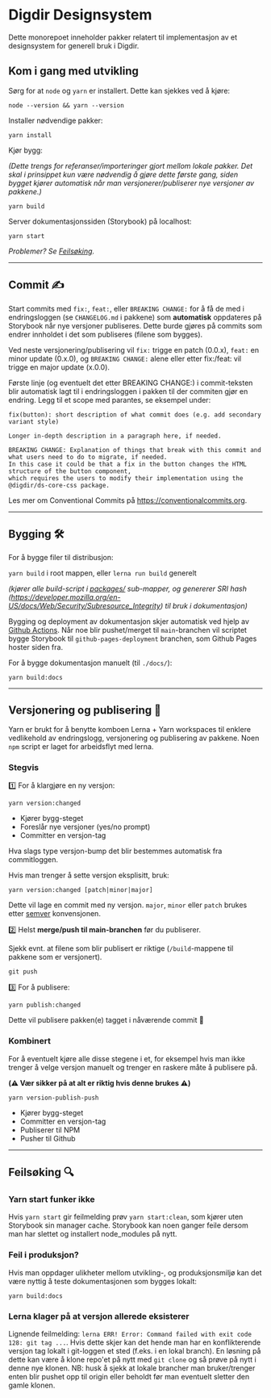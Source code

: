 # Digdir Designsystem

Dette monorepoet inneholder pakker relatert til implementasjon av et designsystem for generell bruk i Digdir.

## Kom i gang med utvikling

Sørg for at `node` og `yarn` er installert. Dette kan sjekkes ved å kjøre:

`node --version && yarn --version`

Installer nødvendige pakker:

`yarn install`

Kjør bygg:

_(Dette trengs for referanser/importeringer gjort mellom lokale pakker. Det skal i prinsippet kun være nødvendig å gjøre dette første gang, siden bygget kjører automatisk når man versjonerer/publiserer nye versjoner av pakkene.)_

`yarn build`

Server dokumentasjonssiden (Storybook) på localhost:

`yarn start`

_Problemer? Se [Feilsøking](#feilsøking-🔍)._

---

## Commit ✍️

Start commits med `fix:`, `feat:`, eller `BREAKING CHANGE:` for å få de med i endringsloggen (se `CHANGELOG.md` i pakkene) som **automatisk** oppdateres på Storybook når nye versjoner publiseres. Dette burde gjøres på commits som endrer innholdet i det som publiseres (filene som bygges).

Ved neste versjonering/publisering vil `fix:` trigge en patch (0.0.x), `feat:` en minor update (0.x.0), og `BREAKING CHANGE:` alene eller etter fix:/feat: vil trigge en major update (x.0.0).

Første linje (og eventuelt det etter BREAKING CHANGE:) i commit-teksten blir automatisk lagt til i endringsloggen i pakken til der commiten gjør en endring. Legg til et scope med parantes, se eksempel under:

```
fix(button): short description of what commit does (e.g. add secondary variant style)

Longer in-depth description in a paragraph here, if needed.

BREAKING CHANGE: Explanation of things that break with this commit and what users need to do to migrate, if needed.
In this case it could be that a fix in the button changes the HTML structure of the button component, 
which requires the users to modify their implementation using the @digdir/ds-core-css package.
```

Les mer om Conventional Commits på https://conventionalcommits.org.

---

## Bygging 🛠

For å bygge filer til distribusjon:

`yarn build` i root mappen, eller `lerna run build` generelt

_(kjører alle build-script i [packages/](packages/) sub-mapper, og genererer SRI hash (https://developer.mozilla.org/en-US/docs/Web/Security/Subresource_Integrity) til bruk i dokumentasjon)_

Bygging og deployment av dokumentasjon skjer automatisk ved hjelp av [Github Actions](.github/workflows/deploy-storybook.yml).
Når noe blir pushet/merget til `main`-branchen vil scriptet bygge Storybook til `github-pages-deployment` branchen, som Github Pages hoster siden fra.

For å bygge dokumentasjon manuelt (til `./docs/`):

`yarn build:docs`

---


## Versjonering og publisering 🚀

Yarn er brukt for å benytte komboen Lerna + Yarn workspaces til enklere vedlikehold av endringslogg, versjonering og publisering av pakkene. Noen `npm` script er laget for arbeidsflyt med lerna.
### Stegvis

1️⃣ For å klargjøre en ny versjon:

`yarn version:changed`

- Kjører bygg-steget
- Foreslår nye versjoner (yes/no prompt)
- Committer en versjon-tag

Hva slags type versjon-bump det blir bestemmes automatisk fra commitloggen.

Hvis man trenger å sette versjon eksplisitt, bruk:

`yarn version:changed [patch|minor|major]`

Dette vil lage en commit med ny versjon. `major`, `minor` eller `patch` brukes etter [semver](https://semver.org/) konvensjonen.

2️⃣ Helst **merge/push til main-branchen** før du publiserer.

Sjekk evnt. at filene som blir publisert er riktige (`/build`-mappene til pakkene som er versjonert).

`git push`

3️⃣ For å publisere:

`yarn publish:changed`

Dette vil publisere pakken(e) tagget i nåværende commit 🚀

### Kombinert

For å eventuelt kjøre alle disse stegene i et, for eksempel hvis man ikke trenger å velge versjon manuelt og trenger en raskere måte å publisere på.

**(⚠️ Vær sikker på at alt er riktig hvis denne brukes ⚠️)**

`yarn version-publish-push`

- Kjører bygg-steget
- Committer en versjon-tag
- Publiserer til NPM
- Pusher til Github

---

## Feilsøking 🔍

### Yarn start funker ikke

Hvis `yarn start` gir feilmelding prøv `yarn start:clean`, som kjører uten Storybook sin manager cache. Storybook kan noen ganger feile dersom man har slettet og installert node_modules på nytt.
### Feil i produksjon?

Hvis man oppdager ulikheter mellom utvikling-, og produksjonsmiljø kan det være nyttig å teste dokumentasjonen som bygges lokalt:

`yarn build:docs`
### Lerna klager på at versjon allerede eksisterer

Lignende feilmelding: `lerna ERR! Error: Command failed with exit code 128: git tag ...`. 
Hvis dette skjer kan det hende man har en konflikterende versjon tag lokalt i git-loggen et sted (f.eks. i en lokal branch). En løsning på dette kan være å klone repo'et på nytt med `git clone` og så prøve på nytt i denne nye klonen. NB: husk å sjekk at lokale brancher man bruker/trenger enten blir pushet opp til origin eller beholdt før man eventuelt sletter den gamle klonen.

